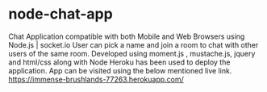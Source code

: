 # node-chat-app
Chat Application compatible with both Mobile and Web Browsers using Node.js | socket.io
User can pick a name and join a room to chat with other users of the same room.
Developed using moment.js , mustache.js, jquery and html/css along with Node
Heroku has been used to deploy the application.
App can be visited using the below mentioned live link.
https://immense-brushlands-77263.herokuapp.com/
